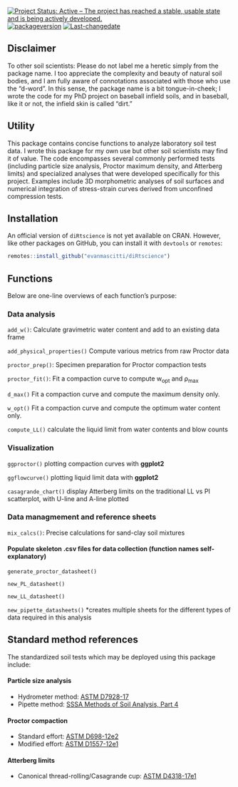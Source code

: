 
<!-- README.md is generated from README.Rmd. Please edit that file -->
<!-- badges: start -->

[![Project Status: Active – The project has reached a stable, usable
state and is being actively
developed.](https://www.repostatus.org/badges/latest/active.svg)](https://www.repostatus.org/#active)
[![packageversion](https://img.shields.io/badge/Package%20version-0.0.2.9003-orange.svg?style=flat-square)](commits/master)
[![Last-changedate](https://img.shields.io/badge/last%20change-2021--01--16-yellowgreen.svg)](/commits/master)

<!-- badges: end -->

## Disclaimer

To other soil scientists: Please do not label me a heretic simply from
the package name. I too appreciate the complexity and beauty of natural
soil bodies, and I am fully aware of connotations associated with those
who use the “d-word”. In this sense, the package name is a bit
tongue-in-cheek; I wrote the code for my PhD project on baseball infield
soils, and in baseball, like it or not, the infield skin is called
“dirt.”

## Utility

This package contains concise functions to analyze laboratory soil test
data. I wrote this package for my own use but other soil scientists may
find it of value. The code encompasses several commonly performed tests
(including particle size analysis, Proctor maximum density, and
Atterberg limits) and specialized analyses that were developed
specifically for this project. Examples include 3D morphometric analyses
of soil surfaces and numerical integration of stress-strain curves
derived from unconfined compression tests.

## Installation

An official version of `diRtscience` is not yet available on CRAN.
However, like other packages on GitHub, you can install it with
`devtools` or `remotes`:

``` r
remotes::install_github("evanmascitti/diRtscience")
```

<!-- The best way to learn about this package is through the vignettes  -->
<!-- un-comment this line once the vignettes are added  -->

## Functions

Below are one-line overviews of each function’s purpose:

### Data analysis

`add_w()`: Calculate gravimetric water content and add to an existing
data frame

`add_physical_properties()` Compute various metrics from raw Proctor
data

`proctor_prep()`: Specimen preparation for Proctor compaction tests

`proctor_fit()`: Fit a compaction curve to compute w<sub>opt</sub> and
ρ<sub>max</sub>

`d_max()` Fit a compaction curve and compute the maximum density only.

`w_opt()` Fit a compaction curve and compute the optimum water content
only.

`compute_LL()` calculate the liquid limit from water contents and blow
counts

### Visualization

`ggproctor()` plotting compaction curves with **ggplot2**

`ggflowcurve()` plotting liquid limit data with **ggplot2**

`casagrande_chart()` display Atterberg limits on the traditional LL vs
PI scatterplot, with U-line and A-line plotted

### Data managmement and reference sheets

`mix_calcs()`: Precise calculations for sand-clay soil mixtures

#### Populate skeleton .csv files for data collection (function names self-explanatory)

`generate_proctor_datasheet()`

`new_PL_datasheet()`

`new_LL_datasheet()`

`new_pipette_datasheets()` \*creates multiple sheets for the different
types of data required in this analysis

## Standard method references

The standardized soil tests which may be deployed using this package
include:

#### Particle size analysis

-   Hydrometer method: [ASTM
    D7928-17](https://www.astm.org/Standards/D7928.htm)
-   Pipette method: [SSSA Methods of Soil Analysis, Part
    4](https://www.wiley.com/en-us/Methods+of+Soil+Analysis%2C+Part+4%3A+Physical+Methods-p-9780891188933)

#### Proctor compaction

-   Standard effort: [ASTM
    D698-12e2](https://www.astm.org/Standards/D698.htm)
-   Modified effort: [ASTM
    D1557-12e1](https://www.astm.org/Standards/D1557)

#### Atterberg limits

-   Canonical thread-rolling/Casagrande cup: [ASTM
    D4318-17e1](https://www.astm.org/Standards/D4318)
